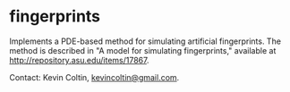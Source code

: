 fingerprints
============

Implements a PDE-based method for simulating artificial fingerprints. The method is described in "A model for simulating 
fingerprints," available at http://repository.asu.edu/items/17867. 

Contact: Kevin Coltin, kevincoltin@gmail.com.
